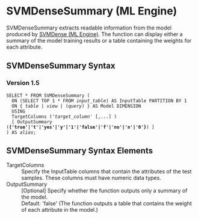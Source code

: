 <html><head></head><body><div class="nested0" aria-labelledby="ariaid-title1" topicindex="1" topicid="tbs1507909904503" id="tbs1507909904503"><h1 class="title topictitle1" id="ariaid-title1">SVMDenseSummary (ML Engine)</h1><div class="body conbody">
<p class="p">SVMDenseSummary extracts readable information from the model produced by <a href="woa1558534159035.md#vle1507911662600">SVMDense (ML Engine)</a>. The function can display either a summary of the model training results or a table containing the weights for each attribute.</p></div><div class="topic reference nested1" aria-labelledby="ariaid-title2" topicindex="2" topicid="zij1507909939265" xml:lang="en-us" lang="en-us" id="zij1507909939265">
<h2 class="title topictitle2" id="ariaid-title2">SVMDenseSummary Syntax</h2><div class="body refbody"><div class="section" id="zij1507909939265__section_N1000E_N1000C_N10001">
<h3 class="title sectiontitle">Version 1.5</h3><pre class="pre codeblock" xml:space="preserve"><code>SELECT * FROM SVMDenseSummary (
  ON (SELECT TOP 1 * FROM <var class="keyword varname">input_table</var>) AS InputTable PARTITION BY 1
  <span>ON { <var class="keyword varname">table</var> | <var class="keyword varname">view</var> | (<var class="keyword varname">query</var>) }</span> AS Model DIMENSION
  USING
  TargetColumns ('<var class="keyword varname">target_column</var>' [,...] )
  [ OutputSummary (<span><b>{'true'|'t'|'yes'|'y'|'1'|'false'|'f'|'no'|'n'|'0'}</b></span>) ]
) AS <var class="keyword varname">alias</var>;</code></pre></div></div></div><div class="topic reference nested1" aria-labelledby="ariaid-title3" topicindex="3" topicid="pgw1507909943600" xml:lang="en-us" lang="en-us" id="pgw1507909943600">
<h2 class="title topictitle2" id="ariaid-title3">SVMDenseSummary Syntax Elements</h2><div class="body refbody"><div class="section" id="pgw1507909943600__section_N10011_N1000E_N10001"><dl class="dl parml"><dt class="dt pt dlterm">TargetColumns</dt><dd class="dd pd">Specify the InputTable columns that contain the attributes of the test samples. These columns must have numeric data types.</dd><dt class="dt pt dlterm">OutputSummary</dt><dd class="dd pd">[Optional] Specify whether the function outputs only a summary of the model.</dd><dd class="dd pd ddexpand">Default: 'false' (The function outputs a table that contains the weight of each attribute in the model.)</dd></dl></div></div></div></div></body></html>
